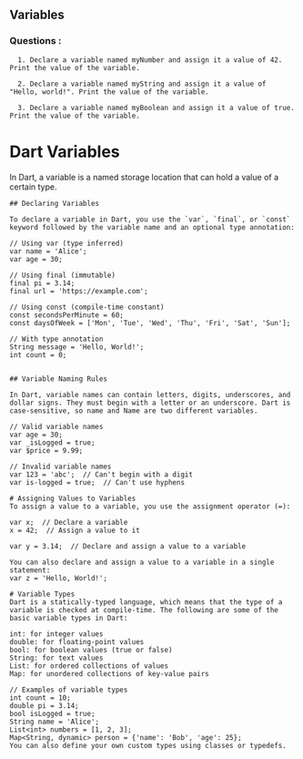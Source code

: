 ## Variables  

  
  ### Questions : 
      1. Declare a variable named myNumber and assign it a value of 42. Print the value of the variable.

      2. Declare a variable named myString and assign it a value of "Hello, world!". Print the value of the variable.

      3. Declare a variable named myBoolean and assign it a value of true. Print the value of the variable.


# Dart Variables

In Dart, a variable is a named storage location that can hold a value of a certain type.





```
## Declaring Variables

To declare a variable in Dart, you use the `var`, `final`, or `const` keyword followed by the variable name and an optional type annotation:

// Using var (type inferred)
var name = 'Alice';
var age = 30;

// Using final (immutable)
final pi = 3.14;
final url = 'https://example.com';

// Using const (compile-time constant)
const secondsPerMinute = 60;
const daysOfWeek = ['Mon', 'Tue', 'Wed', 'Thu', 'Fri', 'Sat', 'Sun'];

// With type annotation
String message = 'Hello, World!';
int count = 0;


## Variable Naming Rules

In Dart, variable names can contain letters, digits, underscores, and dollar signs. They must begin with a letter or an underscore. Dart is case-sensitive, so name and Name are two different variables.

// Valid variable names
var age = 30;
var _isLogged = true;
var $price = 9.99;

// Invalid variable names
var 123 = 'abc';  // Can't begin with a digit
var is-logged = true;  // Can't use hyphens

# Assigning Values to Variables
To assign a value to a variable, you use the assignment operator (=):

var x;  // Declare a variable
x = 42;  // Assign a value to it

var y = 3.14;  // Declare and assign a value to a variable

You can also declare and assign a value to a variable in a single statement:
var z = 'Hello, World!';

# Variable Types
Dart is a statically-typed language, which means that the type of a variable is checked at compile-time. The following are some of the basic variable types in Dart:

int: for integer values
double: for floating-point values
bool: for boolean values (true or false)
String: for text values
List: for ordered collections of values
Map: for unordered collections of key-value pairs

// Examples of variable types
int count = 10;
double pi = 3.14;
bool isLogged = true;
String name = 'Alice';
List<int> numbers = [1, 2, 3];
Map<String, dynamic> person = {'name': 'Bob', 'age': 25};
You can also define your own custom types using classes or typedefs.

